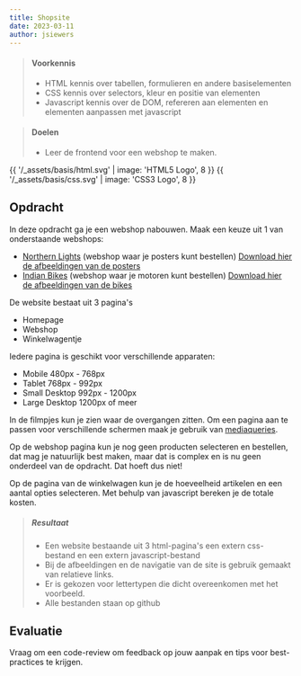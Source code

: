 ```yaml
---
title: Shopsite 
date: 2023-03-11
author: jsiewers
---
```


> #### Voorkennis
> * HTML kennis over tabellen, formulieren en andere basiselementen
> * CSS kennis over selectors, kleur en positie van elementen
> * Javascript kennis over de DOM, refereren aan elementen en elementen aanpassen met javascript


> #### Doelen
> * Leer de frontend voor een webshop te maken.

{{ '/_assets/basis/html.svg' | image: 'HTML5 Logo', 8 }}
{{ '/_assets/basis/css.svg' | image: 'CSS3 Logo', 8 }}

## Opdracht
In deze opdracht ga je een webshop nabouwen. Maak een keuze uit 1 van onderstaande webshops:
* [Northern Lights](https://www.youtube.com/watch?v=JGQQ-oa7veg) (webshop waar je posters kunt bestellen) [Download hier de afbeeldingen van de posters](https://static.edutorial.nl/html/webshop/northern-lights.zip)
* [Indian Bikes](https://www.youtube.com/watch?v=Z3X2N65MYlc) (webshop waar je motoren kunt bestellen) [Download hier de afbeeldingen van de bikes](https://static.edutorial.nl/html/webshop/bikeshop.zip)

De website bestaat uit 3 pagina's
* Homepage
* Webshop
* Winkelwagentje 

Iedere pagina is geschikt voor verschillende apparaten:
* Mobile 480px - 768px
* Tablet 768px - 992px
* Small Desktop 992px - 1200px
* Large Desktop 1200px of meer

In de filmpjes kun je zien waar de overgangen zitten. Om een pagina aan te passen voor verschillende schermen maak je gebruik van [mediaqueries](https://www.w3schools.com/css/css_rwd_mediaqueries.asp).

Op de webshop pagina kun je nog geen producten selecteren en bestellen, dat mag je natuurlijk best maken, maar dat is complex en is nu geen onderdeel van de opdracht. Dat hoeft dus niet!

Op de pagina van de winkelwagen kun je de hoeveelheid artikelen en een aantal opties selecteren. Met behulp van javascript bereken je de totale kosten.


> ##### Resultaat
> * Een website bestaande uit 3 html-pagina's een extern css-bestand en een extern javascript-bestand
> * Bij de afbeeldingen en de navigatie van de site is gebruik gemaakt van relatieve links.
> * Er is gekozen voor lettertypen die dicht overeenkomen met het voorbeeld.
> * Alle bestanden staan op github


## Evaluatie
Vraag om een code-review om feedback op jouw aanpak en tips voor best-practices te krijgen.
